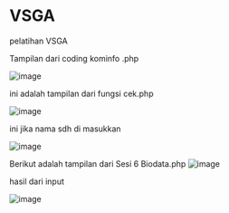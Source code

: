 # VSGA
pelatihan VSGA 

Tampilan dari coding kominfo .php

![image](https://github.com/AbdanGIT/VSGA/assets/124424831/fe16ed7b-4e8e-43de-a0a8-2f4ea550b794)

ini adalah tampilan dari fungsi cek.php

![image](https://github.com/AbdanGIT/VSGA/assets/124424831/eaf19597-a464-4d94-8021-79b2045e5b13)

ini jika nama sdh di masukkan

![image](https://github.com/AbdanGIT/VSGA/assets/124424831/2118d1d5-c6bd-4449-bcf4-65cadfe4e9c6)

Berikut adalah tampilan dari Sesi 6 Biodata.php
![image](https://github.com/AbdanGIT/VSGA/assets/124424831/3b22879a-3845-4a29-a7da-3def6a8267c7)

hasil dari input

![image](https://github.com/AbdanGIT/VSGA/assets/124424831/ac94dd81-40a5-4427-afff-c733e0525f6d)

